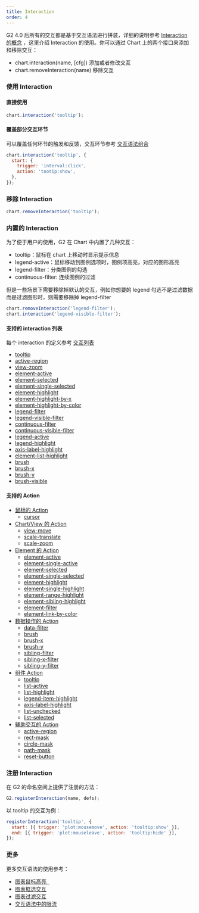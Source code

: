 ```yaml
---
title: Interaction
order: 4
---
```


G2 4.0 后所有的交互都是基于交互语法进行拼装，详细的说明参考 [Interaction 的概念](https://g2.antv.vision/zh/docs/manual/tutorial/interaction) ，这里介绍 Interaction 的使用。你可以通过 Chart 上的两个接口来添加和移除交互：

- chart.interaction(name, [cfg]) 添加或者修改交互
- chart.removeInteraction(name) 移除交互

<a name="ZLdDh"></a>

### 使用 Interaction

<a name="vXvgt"></a>

#### 直接使用

```javascript
chart.interaction('tooltip');
```

<a name="A469K"></a>

#### 覆盖部分交互环节

可以覆盖任何环节的触发和反馈，交互环节参考 [交互语法组合](https://g2.antv.vision/zh/docs/manual/developer/registerinteraction#%E4%BD%BF%E7%94%A8%E4%BA%A4%E4%BA%92%E8%AF%AD%E6%B3%95%E7%BB%84%E5%90%88)

```javascript
chart.interaction('tooltip', {
  start: {
    trigger: 'interval:click',
    action: 'tootip:show',
  },
});
```

<a name="ECXOw"></a>

### 移除 Interaction

```javascript
chart.removeInteraction('tooltip');
```

<a name="d7Eck"></a>

### 内置的 Interaction

为了便于用户的使用，G2 在 Chart 中内置了几种交互：

- tooltip：鼠标在 chart 上移动时显示提示信息
- legend-active：鼠标移动到图例选项时，图例项高亮，对应的图形高亮
- legend-filter：分类图例的勾选
- continuous-filter: 连续图例的过滤

但是一些场景下需要移除掉默认的交互，例如你想要的 legend 勾选不是过滤数据而是过滤图形时，则需要移除掉 legend-filter

```javascript
chart.removeInteraction('legend-filter');
chart.interaction('legend-visible-filter');
```

<a name="d8XJY"></a>

#### 支持的 interaction 列表

每个 interaction 的定义参考 [交互列表](https://g2.antv.vision/zh/docs/manual/tutorial/interaction#%E6%89%80%E6%9C%89%E7%9A%84%E4%BA%A4%E4%BA%92%E5%88%97%E8%A1%A8)

- [tooltip](https://g2.antv.vision/zh/docs/manual/tutorial/interaction#tooltip)
- [active-region](https://g2.antv.vision/zh/docs/manual/tutorial/interaction#active-region)
- [view-zoom](https://g2.antv.vision/zh/docs/manual/tutorial/interaction#view-zoom)
- [element-active](https://g2.antv.vision/zh/docs/manual/tutorial/interaction#element-active)
- [element-selected](https://g2.antv.vision/zh/docs/manual/tutorial/interaction#element-selected)
- [element-single-selected](https://g2.antv.vision/zh/docs/manual/tutorial/interaction#element-single-selected)
- [element-highlight](https://g2.antv.vision/zh/docs/manual/tutorial/interaction#element-highlight)
- [element-highlight-by-x](https://g2.antv.vision/zh/docs/manual/tutorial/interaction#element-highlight-by-x)
- [element-highlight-by-color](https://g2.antv.vision/zh/docs/manual/tutorial/interaction#element-highlight-by-color)
- [legend-filter](https://g2.antv.vision/zh/docs/manual/tutorial/interaction#legend-filter)
- [legend-visible-filter](https://g2.antv.vision/zh/docs/manual/tutorial/interaction#legend-visible-filter)
- [continuous-filter](https://g2.antv.vision/zh/docs/manual/tutorial/interaction#continuous-filter)
- [continuous-visible-filter](https://g2.antv.vision/zh/docs/manual/tutorial/interaction#continuous-visible-filter)
- [legend-active](https://g2.antv.vision/zh/docs/manual/tutorial/interaction#legend-active)
- [legend-highlight](https://g2.antv.vision/zh/docs/manual/tutorial/interaction#legend-highlight)
- [axis-label-highlight](https://g2.antv.vision/zh/docs/manual/tutorial/interaction#axis-label-highlight)
- [element-list-highlight](https://g2.antv.vision/zh/docs/manual/tutorial/interaction#element-list-highlight)
- [brush](https://g2.antv.vision/zh/docs/manual/tutorial/interaction#brush)
- [brush-x](https://g2.antv.vision/zh/docs/manual/tutorial/interaction#brush-x)
- [brush-y](https://g2.antv.vision/zh/docs/manual/tutorial/interaction#brush-y)
- [brush-visible](https://g2.antv.vision/zh/docs/manual/tutorial/interaction#brush-visible)

<a name="00n6v"></a>

#### 支持的 Action

- [鼠标的 Action](https://g2.antv.vision/zh/docs/manual/tutorial/interaction#%E9%BC%A0%E6%A0%87%E7%9A%84-action)
  - [cursor](https://g2.antv.vision/zh/docs/manual/tutorial/interaction#cursor)
- [Chart/View 的 Action](https://g2.antv.vision/zh/docs/manual/tutorial/interaction#chartview-%E7%9A%84-action)
  - [view-move](https://g2.antv.vision/zh/docs/manual/tutorial/interaction#view-move)
  - [scale-translate](https://g2.antv.vision/zh/docs/manual/tutorial/interaction#scale-translate)
  - [scale-zoom](https://g2.antv.vision/zh/docs/manual/tutorial/interaction#scale-zoom)
- [Element 的 Action](https://g2.antv.vision/zh/docs/manual/tutorial/interaction#element-%E7%9A%84-action)
  - [element-active](https://g2.antv.vision/zh/docs/manual/tutorial/interaction#element-active-1)
  - [element-single-active](https://g2.antv.vision/zh/docs/manual/tutorial/interaction#element-single-active)
  - [element-selected](https://g2.antv.vision/zh/docs/manual/tutorial/interaction#element-selected-1)
  - [element-single-selected](https://g2.antv.vision/zh/docs/manual/tutorial/interaction#element-single-selected-1)
  - [element-highlight](https://g2.antv.vision/zh/docs/manual/tutorial/interaction#element-highlight-1)
  - [element-single-highlight](https://g2.antv.vision/zh/docs/manual/tutorial/interaction#element-single-highlight)
  - [element-range-highlight](https://g2.antv.vision/zh/docs/manual/tutorial/interaction#element-range-highlight)
  - [element-sibling-highlight](https://g2.antv.vision/zh/docs/manual/tutorial/interaction#element-sibling-highlight)
  - [element-filter](https://g2.antv.vision/zh/docs/manual/tutorial/interaction#element-filter)
  - [element-link-by-color](https://g2.antv.vision/zh/docs/manual/tutorial/interaction#element-link-by-color)
- [数据操作的 Action](https://g2.antv.vision/zh/docs/manual/tutorial/interaction#%E6%95%B0%E6%8D%AE%E6%93%8D%E4%BD%9C%E7%9A%84-action)
  - [data-filter](https://g2.antv.vision/zh/docs/manual/tutorial/interaction#data-filter)
  - [brush](https://g2.antv.vision/zh/docs/manual/tutorial/interaction#brush-1)
  - [brush-x](https://g2.antv.vision/zh/docs/manual/tutorial/interaction#brush-x-1)
  - [brush-y](https://g2.antv.vision/zh/docs/manual/tutorial/interaction#brush-y-1)
  - [sibling-filter](https://g2.antv.vision/zh/docs/manual/tutorial/interaction#sibling-filter)
  - [sibling-x-filter](https://g2.antv.vision/zh/docs/manual/tutorial/interaction#sibling-x-filter)
  - [sibling-y-filter](https://g2.antv.vision/zh/docs/manual/tutorial/interaction#sibling-y-filter)
- [组件 Action](https://g2.antv.vision/zh/docs/manual/tutorial/interaction#%E7%BB%84%E4%BB%B6-action)
  - [tooltip](https://g2.antv.vision/zh/docs/manual/tutorial/interaction#tooltip-1)
  - [list-active](https://g2.antv.vision/zh/docs/manual/tutorial/interaction#list-active)
  - [list-highlight](https://g2.antv.vision/zh/docs/manual/tutorial/interaction#list-highlight)
  - [legend-item-highlight](https://g2.antv.vision/zh/docs/manual/tutorial/interaction#legend-item-highlight)
  - [axis-label-highlight](https://g2.antv.vision/zh/docs/manual/tutorial/interaction#axis-label-highlight-1)
  - [list-unchecked](https://g2.antv.vision/zh/docs/manual/tutorial/interaction#list-unchecked)
  - [list-selected](https://g2.antv.vision/zh/docs/manual/tutorial/interaction#list-selected)
- [辅助交互的 Action](https://g2.antv.vision/zh/docs/manual/tutorial/interaction#%E8%BE%85%E5%8A%A9%E4%BA%A4%E4%BA%92%E7%9A%84-action)
  - [active-region](https://g2.antv.vision/zh/docs/manual/tutorial/interaction#active-region-1)
  - [rect-mask](https://g2.antv.vision/zh/docs/manual/tutorial/interaction#rect-mask)
  - [circle-mask](https://g2.antv.vision/zh/docs/manual/tutorial/interaction#circle-mask)
  - [path-mask](https://g2.antv.vision/zh/docs/manual/tutorial/interaction#path-mask)
  - [reset-button](https://g2.antv.vision/zh/docs/manual/tutorial/interaction#reset-button)

<a name="fzE6P"></a>

### 注册 Interaction

在 G2 的命名空间上提供了注册的方法：

```javascript
G2.registerInteraction(name, defs);
```

以 tooltip 的交互为例：

```javascript
registerInteraction('tooltip', {
  start: [{ trigger: 'plot:mousemove', action: 'tooltip:show' }],
  end: [{ trigger: 'plot:mouseleave', action: 'tooltip:hide' }],
});
```

<a name="vsKar"></a>

### 更多

更多交互语法的使用参考：

- [图表鼠标高亮  ](https://www.yuque.com/antv/g2-docs/highlight-by-mouse)
- [图表框选交互](https://www.yuque.com/antv/g2-docs/cpz6uv)
- [图表过滤交互](https://www.yuque.com/antv/g2-docs/etpkx3)
- [交互语法中的限流](https://www.yuque.com/antv/g2-docs/rs9sem)
